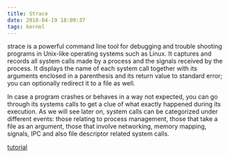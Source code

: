 ```yaml
---
title: Strace
date: 2018-04-19 18:09:37
tags: kernel
---
```

strace is a powerful command line tool for debugging and trouble shooting programs in Unix-like operating systems such as Linux. It captures and records all system calls made by a process and the signals received by the process.
It displays the name of each system call together with its arguments enclosed in a parenthesis and its return value to standard error; you can optionally redirect it to a file as well.

In case a program crashes or behaves in a way not expected, you can go through its systems calls to get a clue of what exactly happened during its execution. As we will see later on, system calls can be categorized under different events: those relating to process management, those that take a file as an argument, those that involve networking, memory mapping, signals, IPC and also file descriptor related system calls.

[tutorial](https://www.tecmint.com/strace-commands-for-troubleshooting-and-debugging-linux/)
